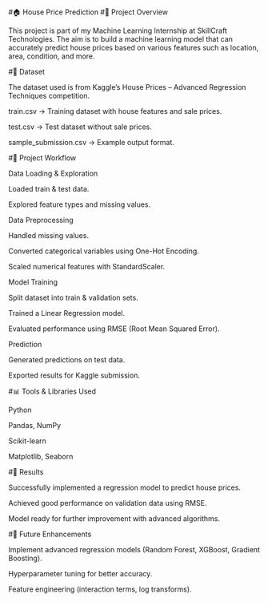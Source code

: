 #🏠 House Price Prediction
#📌 Project Overview

This project is part of my Machine Learning Internship at SkillCraft Technologies.
The aim is to build a machine learning model that can accurately predict house prices based on various features such as location, area, condition, and more.

#📂 Dataset

The dataset used is from Kaggle’s House Prices – Advanced Regression Techniques competition.

train.csv → Training dataset with house features and sale prices.

test.csv → Test dataset without sale prices.

sample_submission.csv → Example output format.

#🔑 Project Workflow

Data Loading & Exploration

Loaded train & test data.

Explored feature types and missing values.

Data Preprocessing

Handled missing values.

Converted categorical variables using One-Hot Encoding.

Scaled numerical features with StandardScaler.

Model Training

Split dataset into train & validation sets.

Trained a Linear Regression model.

Evaluated performance using RMSE (Root Mean Squared Error).

Prediction

Generated predictions on test data.

Exported results for Kaggle submission.

#📊 Tools & Libraries Used

Python

Pandas, NumPy

Scikit-learn

Matplotlib, Seaborn

#🚀 Results

Successfully implemented a regression model to predict house prices.

Achieved good performance on validation data using RMSE.

Model ready for further improvement with advanced algorithms.

#📌 Future Enhancements

Implement advanced regression models (Random Forest, XGBoost, Gradient Boosting).

Hyperparameter tuning for better accuracy.

Feature engineering (interaction terms, log transforms).
